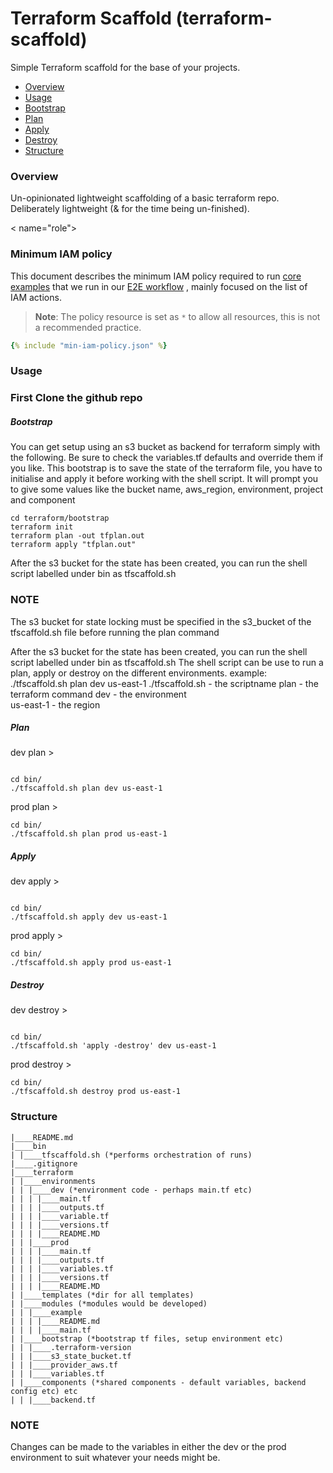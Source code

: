 # Terraform Scaffold (terraform-scaffold)

Simple Terraform scaffold for the base of your projects.

- [Overview](#overview)
- [Usage](#usage)
- [Bootstrap](#bootstrap)
- [Plan](#plan)
- [Apply](#apply)
- [Destroy](#destroy)
- [Structure](#structure)

<a name="overview"></a>
### Overview

Un-opinionated lightweight scaffolding of a basic terraform repo. Deliberately lightweight (& for the time being un-finished).

< name="role"></a>
### Minimum IAM policy

This document describes the minimum IAM policy required to run [core examples](https://github.com/aws-ia/terraform-aws-eks-blueprints/blob/main/.github/workflows/e2e-parallel-full.yml#L30-L47) that we run in our [E2E workflow](https://github.com/aws-ia/terraform-aws-eks-blueprints/blob/main/.github/workflows/e2e-parallel-full.yml) , mainly focused on the list of IAM actions.

> **Note**: The policy resource is set as `*` to allow all resources, this is not a recommended practice.

~~~yaml
{% include "min-iam-policy.json" %}
~~~


<a name="usage"></a>
### Usage

### First Clone the github repo

<a name="bootstrap"></a>
##### Bootstrap

You can get setup using an s3 bucket as backend for terraform simply with the following. Be sure to check the variables.tf defaults and override them if you like.
This bootstrap is to save the state of the terraform file, you have to initialise and apply it before working with the shell script.
It will prompt you to give some values like the bucket name, aws_region, environment, project and component


```
cd terraform/bootstrap
terraform init
terraform plan -out tfplan.out
terraform apply "tfplan.out"
```
After the s3 bucket for the state has been created, you can run the shell script labelled under bin as tfscaffold.sh

### NOTE

The s3 bucket for state locking must be specified in the s3_bucket of the tfscaffold.sh file before running the plan command 


<a name="scaffold_script"></a>
After the s3 bucket for the state has been created, you can run the shell script labelled under bin as tfscaffold.sh
The shell script can be use to run a plan, apply or destroy on the different environments. 
example: ./tfscaffold.sh plan dev us-east-1
./tfscaffold.sh - the scriptname 
plan - the terraform command
dev - the environment  
us-east-1 - the region 

<a name="plan"></a>
##### Plan

dev plan >
```

cd bin/
./tfscaffold.sh plan dev us-east-1
```

prod plan >
```
cd bin/
./tfscaffold.sh plan prod us-east-1
```

<a name="apply"></a>
##### Apply

dev apply >
```

cd bin/
./tfscaffold.sh apply dev us-east-1
```

prod apply >
```
cd bin/
./tfscaffold.sh apply prod us-east-1
```

<a name="destroy"></a>
##### Destroy

dev destroy >
```

cd bin/
./tfscaffold.sh 'apply -destroy' dev us-east-1
```

prod destroy >
```
cd bin/
./tfscaffold.sh destroy prod us-east-1
```

<a name="structure"></a>
### Structure

```
|____README.md
|____bin
| |____tfscaffold.sh (*performs orchestration of runs)
|____.gitignore
|____terraform
| |____environments
| | |____dev (*environment code - perhaps main.tf etc)
| | | |____main.tf
| | | |____outputs.tf
| | | |____variable.tf
| | | |____versions.tf
| | | |____README.MD
| | |____prod
| | | |____main.tf
| | | |____outputs.tf
| | | |____variables.tf
| | | |____versions.tf
| | | |____README.MD
| |____templates (*dir for all templates)
| |____modules (*modules would be developed)
| | |____example
| | | |____README.md
| | | |____main.tf
| |____bootstrap (*bootstrap tf files, setup environment etc)
| | |____.terraform-version
| | |____s3_state_bucket.tf
| | |____provider_aws.tf
| | |____variables.tf
| |____components (*shared components - default variables, backend config etc) etc
| | |____backend.tf
```

### NOTE

Changes can be made to the variables in either the dev or the prod environment to suit whatever your needs might be.
